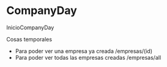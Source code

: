 # CompanyDay
 InicioCompanyDay

Cosas temporales

- Para poder ver una empresa ya creada /empresas/(id)
- Para poder ver todas las empresas creadas /empresas/all
